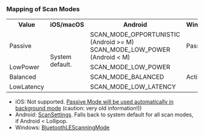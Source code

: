 ### Mapping of Scan Modes

<table>
  <tr>
    <th>Value</th>
    <th>iOS/macOS</th>
    <th>Android</th>
    <th>Windows</th>
  </tr>
  <tr>
    <td>Passive</td>
    <td rowspan="4">System default.</td>
    <td>
	   SCAN_MODE_OPPORTUNISTIC (Android >= M)<br>
	   SCAN_MODE_LOW_POWER (Android < M)
	</td>
    <td>Passive</td>
  </tr>
  <tr>
    <td>LowPower</td>
    <td>SCAN_MODE_LOW_POWER</td>
    <td rowspan="3">Active</td>
  </tr>
  <tr>
    <td>Balanced</td>
    <td>SCAN_MODE_BALANCED</td>
  </tr>
  <tr>
    <td>LowLatency</td>
    <td>SCAN_MODE_LOW_LATENCY</td>
  </tr>
</table>

- iOS: Not supported. [Passive Mode will be used automatically in background mode](https://lists.apple.com/archives/bluetooth-dev/2012/May/msg00041.html) (caution: very old information!))
- Android: [ScanSettings](https://developer.android.com/reference/android/bluetooth/le/ScanSettings.html). Falls back to system default for all scan modes, if Android < Lollipop.
- Windows: [BluetoothLEScanningMode](https://docs.microsoft.com/en-us/uwp/api/windows.devices.bluetooth.advertisement.bluetoothlescanningmode)
